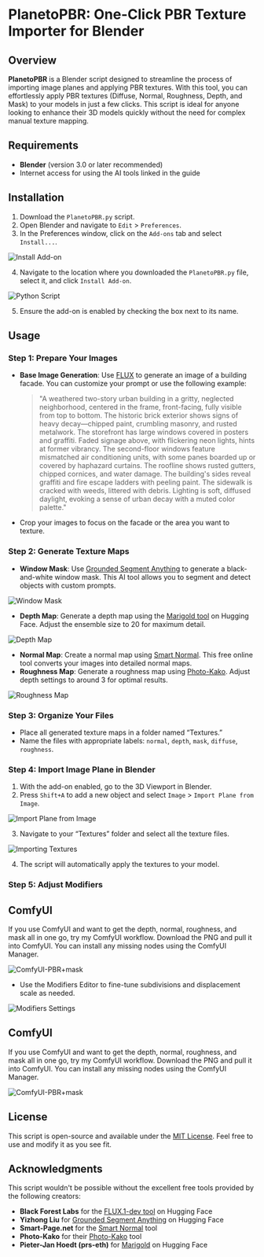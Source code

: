 # PlanetoPBR: One-Click PBR Texture Importer for Blender

## Overview

**PlanetoPBR** is a Blender script designed to streamline the process of importing image planes and applying PBR textures. With this tool, you can effortlessly apply PBR textures (Diffuse, Normal, Roughness, Depth, and Mask) to your models in just a few clicks. This script is ideal for anyone looking to enhance their 3D models quickly without the need for complex manual texture mapping.

## Requirements

- **Blender** (version 3.0 or later recommended)
- Internet access for using the AI tools linked in the guide

## Installation

1. Download the `PlanetoPBR.py` script.
2. Open Blender and navigate to `Edit` > `Preferences`.
3. In the Preferences window, click on the `Add-ons` tab and select `Install...`.

![Install Add-on](Screenshots/install.png)

4. Navigate to the location where you downloaded the `PlanetoPBR.py` file, select it, and click `Install Add-on`.

![Python Script](Screenshots/py.png)

5. Ensure the add-on is enabled by checking the box next to its name.

## Usage

### Step 1: Prepare Your Images
- **Base Image Generation**: Use [FLUX](https://huggingface.co/spaces/black-forest-labs/FLUX.1-dev) to generate an image of a building facade. You can customize your prompt or use the following example:

  > "A weathered two-story urban building in a gritty, neglected neighborhood, centered in the frame, front-facing, fully visible from top to bottom. The historic brick exterior shows signs of heavy decay—chipped paint, crumbling masonry, and rusted metalwork. The storefront has large windows covered in posters and graffiti. Faded signage above, with flickering neon lights, hints at former vibrancy. The second-floor windows feature mismatched air conditioning units, with some panes boarded up or covered by haphazard curtains. The roofline shows rusted gutters, chipped cornices, and water damage. The building's sides reveal graffiti and fire escape ladders with peeling paint. The sidewalk is cracked with weeds, littered with debris. Lighting is soft, diffused daylight, evoking a sense of urban decay with a muted color palette."

- Crop your images to focus on the facade or the area you want to texture.

### Step 2: Generate Texture Maps
- **Window Mask**: Use [Grounded Segment Anything](https://huggingface.co/spaces/yizhangliu/Grounded-Segment-Anything) to generate a black-and-white window mask. This AI tool allows you to segment and detect objects with custom prompts.

![Window Mask](Screenshots/segment.png)

- **Depth Map**: Generate a depth map using the [Marigold tool](https://huggingface.co/spaces/prs-eth/marigold) on Hugging Face. Adjust the ensemble size to 20 for maximum detail.

![Depth Map](Screenshots/marigold.png)

- **Normal Map**: Create a normal map using [Smart Normal](https://www.smart-page.net/smartnormal/). This free online tool converts your images into detailed normal maps.
- **Roughness Map**: Generate a roughness map using [Photo-Kako](https://www.photo-kako.com/en/hpf/). Adjust depth settings to around 3 for optimal results.

![Roughness Map](Screenshots/roughness.png)

### Step 3: Organize Your Files
- Place all generated texture maps in a folder named “Textures.”
- Name the files with appropriate labels: `normal`, `depth`, `mask`, `diffuse`, `roughness`.

### Step 4: Import Image Plane in Blender
1. With the add-on enabled, go to the 3D Viewport in Blender.
2. Press `Shift+A` to add a new object and select `Image` > `Import Plane from Image`.

![Import Plane from Image](Screenshots/import.png)

3. Navigate to your “Textures” folder and select all the texture files.

![Importing Textures](Screenshots/importtextures.png)

4. The script will automatically apply the textures to your model.

### Step 5: Adjust Modifiers

## ComfyUI

If you use ComfyUI and want to get the depth, normal, roughness, and mask all in one go, try my ComfyUI workflow. Download the PNG and pull it into ComfyUI. You can install any missing nodes using the ComfyUI Manager.

![ComfyUI-PBR+mask](PlaneToPBR/ComfyUI-PBR+mask.png)
- Use the Modifiers Editor to fine-tune subdivisions and displacement scale as needed.

![Modifiers Settings](Screenshots/modifiers.png)


## ComfyUI

If you use ComfyUI and want to get the depth, normal, roughness, and mask all in one go, try my ComfyUI workflow. Download the PNG and pull it into ComfyUI. You can install any missing nodes using the ComfyUI Manager.

![ComfyUI-PBR+mask](ComfyUI-PBR+mask.png)
## License

This script is open-source and available under the [MIT License](https://opensource.org/licenses/MIT). Feel free to use and modify it as you see fit.

## Acknowledgments

This script wouldn't be possible without the excellent free tools provided by the following creators:

- **Black Forest Labs** for the [FLUX.1-dev tool](https://huggingface.co/spaces/black-forest-labs/FLUX.1-dev) on Hugging Face
- **Yizhong Liu** for [Grounded Segment Anything](https://huggingface.co/spaces/yizhangliu/Grounded-Segment-Anything) on Hugging Face
- **Smart-Page.net** for the [Smart Normal](https://www.smart-page.net/smartnormal/) tool
- **Photo-Kako** for their [Photo-Kako](https://www.photo-kako.com/en/hpf/) tool
- **Pieter-Jan Hoedt (prs-eth)** for [Marigold](https://huggingface.co/spaces/prs-eth/marigold) on Hugging Face
